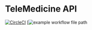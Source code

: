 # TeleMedicine API

[![CircleCI](https://circleci.com/gh/remiljw/telemedicine.svg?style=svg)](https://circleci.com/gh/remiljw/telemedicine)
[![example workflow file path](https://github.com/remiljw/telemedicine/workflows/.github/workflows/Django.yml/badge.svg)
